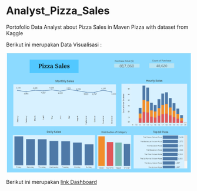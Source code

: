 # Analyst_Pizza_Sales
Portofolio Data Analyst about Pizza Sales in Maven Pizza with dataset from Kaggle

Berikut ini merupakan Data Visualisasi :

![Dashboard-Clustering](https://github.com/rafifdwi/Analyst_Pizza_Sales/blob/main/Analyst%20Pizza%20Sales.png)

Berikut ini merupakan [link Dashboard](https://public.tableau.com/app/profile/muhammad.rafif.dwidayatama/viz/PizzaSales_17071488551690/Dashboard1?publish=yes)
